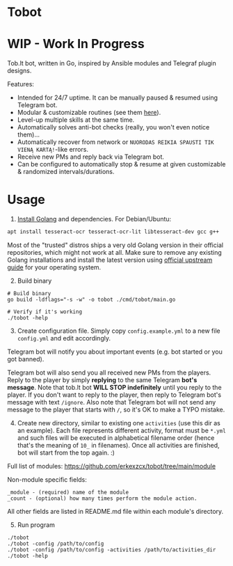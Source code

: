 # Tobot

# WIP - Work In Progress

Tob.lt bot, written in Go, inspired by Ansible modules and Telegraf plugin designs.

Features:
 * Intended for 24/7 uptime. It can be manually paused & resumed using Telegram bot.
 * Modular & customizable routines (see them [here](https://github.com/erkexzcx/tobot/tree/main/module)).
 * Level-up multiple skills at the same time.
 * Automatically solves anti-bot checks (really, you won't even notice them)...
 * Automatically recover from network or `NUORODAS REIKIA SPAUSTI TIK VIENĄ KARTĄ!`-like errors.
 * Receive new PMs and reply back via Telegram bot.
 * Can be configured to automatically stop & resume at given customizable & randomized intervals/durations.

# Usage

1. [Install Golang](https://golang.org/doc/install) and dependencies. For Debian/Ubuntu:
```bash
apt install tesseract-ocr tesseract-ocr-lit libtesseract-dev gcc g++
```

Most of the "trusted" distros ships a very old Golang version in their official repositories, which might not work at all. Make sure to remove any existing Golang installations and install the latest version using [official upstream guide](https://golang.org/doc/install) for your operating system.

2. Build binary
```
# Build binary
go build -ldflags="-s -w" -o tobot ./cmd/tobot/main.go

# Verify if it's working
./tobot -help
```

3. Create configuration file. Simply copy `config.example.yml` to a new file `config.yml` and edit accordingly.

Telegram bot will notify you about important events (e.g. bot started or you got banned).

Telegram bot will also send you all received new PMs from the players. Reply to the player by simply **replying** to the same Telegram **bot's message**. Note that tob.lt bot **WILL STOP indefinitely** until you reply to the player. If you don't want to reply to the player, then reply to Telegram bot's message with text `/ignore`. Also note that Telegram bot will not send any message to the player that starts with `/`, so it's OK to make a TYPO mistake.

4. Create new directory, similar to existing one `activities` (use this dir as an example). Each file represents different activity, format must be `*.yml` and such files will be executed in alphabetical filename order (hence that's the meaning of `10_` in filenames). Once all activities are finished, bot will start from the top again. :)

Full list of modules: https://github.com/erkexzcx/tobot/tree/main/module

Non-module specific fields:
```
_module - (required) name of the module
_count - (optional) how many times perform the module action. 
```

All other fields are listed in README.md file within each module's directory.

5. Run program
```
./tobot
./tobot -config /path/to/config
./tobot -config /path/to/config -activities /path/to/activities_dir
./tobot -help
```
